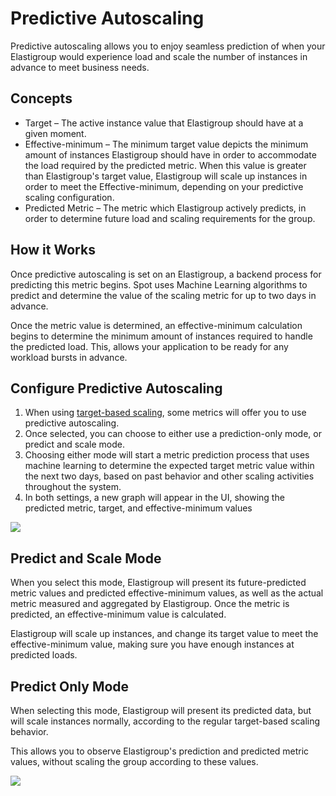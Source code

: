 # Predictive Autoscaling

Predictive autoscaling allows you to enjoy seamless prediction of when your Elastigroup would experience load and scale the number of instances in advance to meet business needs.

## Concepts

- Target – The active instance value that Elastigroup should have at a given moment.
- Effective-minimum – The minimum target value depicts the minimum amount of instances Elastigroup should have in order to accommodate the load required by the predicted metric. When this value is greater than Elastigroup's target value, Elastigroup will scale up instances in order to meet the Effective-minimum, depending on your predictive scaling configuration.
- Predicted Metric – The metric which Elastigroup actively predicts, in order to determine future load and scaling requirements for the group.

## How it Works

Once predictive autoscaling is set on an Elastigroup, a backend process for predicting this metric begins. Spot uses Machine Learning algorithms to predict and determine the value of the scaling metric for up to two days in advance.

Once the metric value is determined, an effective-minimum calculation begins to determine the minimum amount of instances required to handle the predicted load. This, allows your application to be ready for any workload bursts in advance.

## Configure Predictive Autoscaling

1. When using [target-based scaling](elastigroup/features/scaling/target-scaling), some metrics will offer you to use predictive autoscaling.
2. Once selected, you can choose to either use a prediction-only mode, or predict and scale mode.
3. Choosing either mode will start a metric prediction process that uses machine learning to determine the expected target metric value within the next two days, based on past behavior and other scaling activities throughout the system.
4. In both settings, a new graph will appear in the UI, showing the predicted metric, target, and effective-minimum values

<img src="/elastigroup/_media/scaling-predictive-autoscaling-01.png" />

## Predict and Scale Mode

When you select this mode, Elastigroup will present its future-predicted metric values and predicted effective-minimum values, as well as the actual metric measured and aggregated by Elastigroup. Once the metric is predicted, an effective-minimum value is calculated.

Elastigroup will scale up instances, and change its target value to meet the effective-minimum value, making sure you have enough instances at predicted loads.

## Predict Only Mode

When selecting this mode, Elastigroup will present its predicted data, but will scale instances normally, according to the regular target-based scaling behavior.

This allows you to observe Elastigroup's prediction and predicted metric values, without scaling the group according to these values.

<img src="/elastigroup/_media/scaling-predictive-autoscaling-02.png" />
